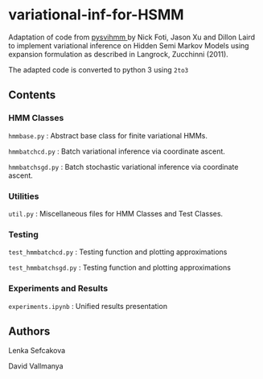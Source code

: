 # variational-inf-for-HSMM

Adaptation of code from [pysvihmm ](https://github.com/dillonalaird/pysvihmm) by Nick Foti, Jason Xu and Dillon Laird to implement variational inference on Hidden Semi Markov Models using expansion formulation as described in Langrock, Zucchinni (2011).


The adapted code is converted to python 3 using `2to3`

Contents
--------

### HMM Classes

`hmmbase.py` : Abstract base class for finite variational HMMs.

`hmmbatchcd.py` : Batch variational inference via coordinate ascent.

`hmmbatchsgd.py` : Batch stochastic variational inference via coordinate ascent.

### Utilities

`util.py` : Miscellaneous files for HMM Classes and Test Classes.

### Testing 

`test_hmmbatchcd.py` : Testing function and plotting approximations

`test_hmmbatchsgd.py` : Testing function and plotting approximations

### Experiments and Results

`experiments.ipynb` : Unified results presentation

Authors
--------

Lenka Sefcakova 

David Vallmanya
